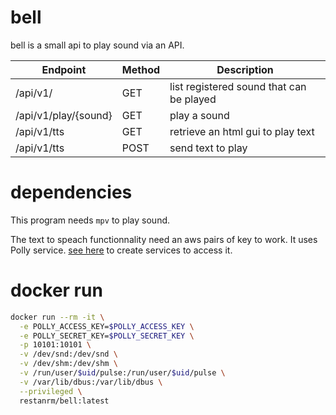 # bell 
bell is a small api to play sound via an API. 

Endpoint|Method|Description
--|--|--
/api/v1/ | GET | list registered sound that can be played
/api/v1/play/{sound} | GET | play a sound
/api/v1/tts | GET | retrieve an html gui to play text
/api/v1/tts | POST | send text to play

# dependencies 
This program needs `mpv` to play sound.

The text to speach functionnality need an aws pairs of key to work. It uses Polly service. 
[see here](https://console.aws.amazon.com/iam/home#/security_credential) to create services to access it.


# docker run 
```bash
docker run --rm -it \
  -e POLLY_ACCESS_KEY=$POLLY_ACCESS_KEY \
  -e POLLY_SECRET_KEY=$POLLY_SECRET_KEY \
  -p 10101:10101 \
  -v /dev/snd:/dev/snd \
  -v /dev/shm:/dev/shm \
  -v /run/user/$uid/pulse:/run/user/$uid/pulse \
  -v /var/lib/dbus:/var/lib/dbus \
  --privileged \
  restanrm/bell:latest
```
